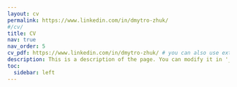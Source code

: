 ```yaml
---
layout: cv
permalink: https://www.linkedin.com/in/dmytro-zhuk/
#/cv/
title: CV
nav: true
nav_order: 5
cv_pdf: https://www.linkedin.com/in/dmytro-zhuk/ # you can also use external links here
description: This is a description of the page. You can modify it in '_pages/cv.md'. You can also change or remove the top pdf download button.
toc:
  sidebar: left
---
```

